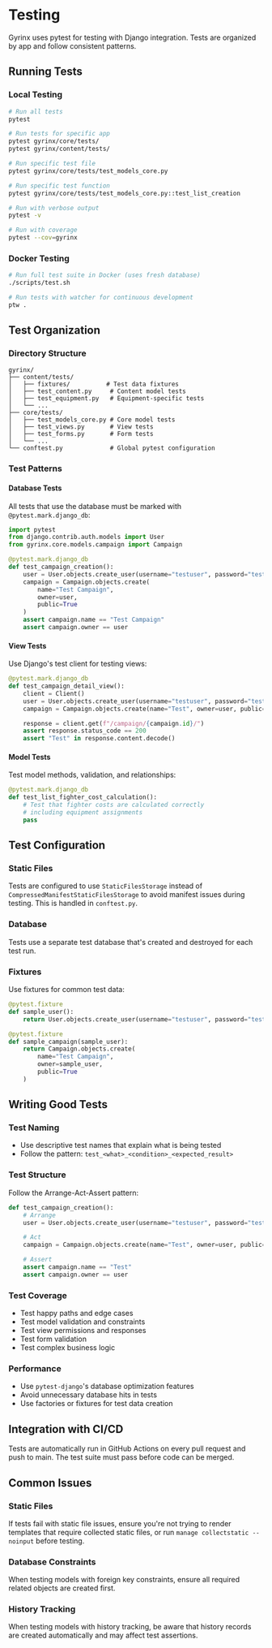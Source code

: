 # Testing

Gyrinx uses pytest for testing with Django integration. Tests are organized by app and follow consistent patterns.

## Running Tests

### Local Testing

```bash
# Run all tests
pytest

# Run tests for specific app
pytest gyrinx/core/tests/
pytest gyrinx/content/tests/

# Run specific test file
pytest gyrinx/core/tests/test_models_core.py

# Run specific test function
pytest gyrinx/core/tests/test_models_core.py::test_list_creation

# Run with verbose output
pytest -v

# Run with coverage
pytest --cov=gyrinx
```

### Docker Testing

```bash
# Run full test suite in Docker (uses fresh database)
./scripts/test.sh

# Run tests with watcher for continuous development
ptw .
```

## Test Organization

### Directory Structure

```
gyrinx/
├── content/tests/
│   ├── fixtures/          # Test data fixtures
│   ├── test_content.py     # Content model tests
│   ├── test_equipment.py   # Equipment-specific tests
│   └── ...
├── core/tests/
│   ├── test_models_core.py # Core model tests
│   ├── test_views.py       # View tests
│   ├── test_forms.py       # Form tests
│   └── ...
└── conftest.py             # Global pytest configuration
```

### Test Patterns

#### Database Tests

All tests that use the database must be marked with `@pytest.mark.django_db`:

```python
import pytest
from django.contrib.auth.models import User
from gyrinx.core.models.campaign import Campaign

@pytest.mark.django_db
def test_campaign_creation():
    user = User.objects.create_user(username="testuser", password="testpass")
    campaign = Campaign.objects.create(
        name="Test Campaign",
        owner=user,
        public=True
    )
    assert campaign.name == "Test Campaign"
    assert campaign.owner == user
```

#### View Tests

Use Django's test client for testing views:

```python
@pytest.mark.django_db
def test_campaign_detail_view():
    client = Client()
    user = User.objects.create_user(username="testuser", password="testpass")
    campaign = Campaign.objects.create(name="Test", owner=user, public=True)

    response = client.get(f"/campaign/{campaign.id}/")
    assert response.status_code == 200
    assert "Test" in response.content.decode()
```

#### Model Tests

Test model methods, validation, and relationships:

```python
@pytest.mark.django_db
def test_list_fighter_cost_calculation():
    # Test that fighter costs are calculated correctly
    # including equipment assignments
    pass
```

## Test Configuration

### Static Files

Tests are configured to use `StaticFilesStorage` instead of `CompressedManifestStaticFilesStorage` to avoid manifest issues during testing. This is handled in `conftest.py`.

### Database

Tests use a separate test database that's created and destroyed for each test run.

### Fixtures

Use fixtures for common test data:

```python
@pytest.fixture
def sample_user():
    return User.objects.create_user(username="testuser", password="testpass")

@pytest.fixture
def sample_campaign(sample_user):
    return Campaign.objects.create(
        name="Test Campaign",
        owner=sample_user,
        public=True
    )
```

## Writing Good Tests

### Test Naming

- Use descriptive test names that explain what is being tested
- Follow the pattern: `test_<what>_<condition>_<expected_result>`

### Test Structure

Follow the Arrange-Act-Assert pattern:

```python
def test_campaign_creation():
    # Arrange
    user = User.objects.create_user(username="testuser", password="testpass")

    # Act
    campaign = Campaign.objects.create(name="Test", owner=user, public=True)

    # Assert
    assert campaign.name == "Test"
    assert campaign.owner == user
```

### Test Coverage

- Test happy paths and edge cases
- Test model validation and constraints
- Test view permissions and responses
- Test form validation
- Test complex business logic

### Performance

- Use `pytest-django`'s database optimization features
- Avoid unnecessary database hits in tests
- Use factories or fixtures for test data creation

## Integration with CI/CD

Tests are automatically run in GitHub Actions on every pull request and push to main. The test suite must pass before code can be merged.

## Common Issues

### Static Files

If tests fail with static file issues, ensure you're not trying to render templates that require collected static files, or run `manage collectstatic --noinput` before testing.

### Database Constraints

When testing models with foreign key constraints, ensure all required related objects are created first.

### History Tracking

When testing models with history tracking, be aware that history records are created automatically and may affect test assertions.
